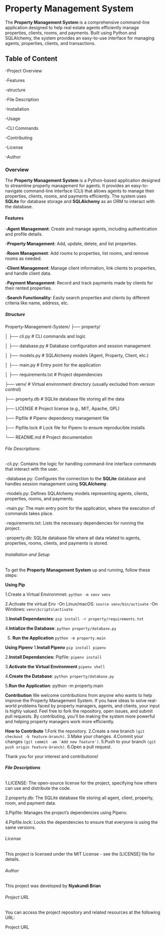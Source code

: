 # Property Management System
The **Property Management System** is a comprehensive command-line application designed to help real estate agents efficiently manage properties, clients, rooms, and payments. Built using Python and SQLAlchemy, the system provides an easy-to-use interface for managing agents, properties, clients, and transactions.

## **Table of Content**
-Project Overview

-Features

-structure

-File Description

-Installation

-Usage

-CLI Commands

-Contributing

-License

-Author

### **Overview**
The **Property Management System** is a Python-based application designed to streamline property management for agents. It provides an easy-to-navigate command-line interface (CLI) that allows agents to manage their properties, clients, rooms, and payments efficiently. The system uses **SQLite** for database storage and **SQLAlchemy** as an ORM to interact with the database.


#### **Features**
-**Agent Management**: Create and manage agents, including authentication and profile details.

-**Property Management**: Add, update, delete, and list properties.

-**Room Management**: Add rooms to properties, list rooms, and remove rooms as needed.

-**Client Management**: Manage client information, link clients to properties, and handle client data.

-**Payment Management**: Record and track payments made by clients for their rented properties.

-**Search Functionality**: Easily search properties and clients by different criteria like name, address, etc.

##### Structure
Property-Management-System/
├── property/

│   ├── cli.py            # CLI commands and logic

│   ├── database.py       # Database configuration and session management

│   ├── models.py         # SQLAlchemy models (Agent, Property, Client, etc.)

│   ├── main.py           # Entry point for the application

│   ├── requirements.txt  # Project dependencies

├── venv/                 # Virtual environment directory (usually excluded from version control)

├── property.db           # SQLite database file storing all the data

├── LICENSE               # Project license (e.g., MIT, Apache, GPL)

├── Pipfile               # Pipenv dependency management file

├── Pipfile.lock          # Lock file for Pipenv to ensure reproducible installs

└── README.md             # Project documentation

###### File Descriptions:
-cli.py: Contains the logic for handling command-line interface commands that interact with the user.

-database.py: Configures the connection to the **SQLite** database and handles session management using **SQLAlchemy**.

-models.py: Defines SQLAlchemy models representing agents, clients, properties, rooms, and payments.

-main.py: The main entry point for the application, where the execution of commands takes place.

-requirements.txt: Lists the necessary dependencies for running the project.

-property.db: SQLite database file where all data related to agents, properties, rooms, clients, and payments is stored.

 ###### Installation and Setup
 To get the **Property Management System** up and running, follow these steps:

**Using Pip**

1.Create a Virtual Environmnet:
```python -m venv venv```

2.Activate the virtual Env
-On Linux/macOS:
`source venv/bin/activate`
-On Windows:
`venv\Scripts\activate`

3.**Install Dependancies**: 
`pip install -r property/requirements.txt`

4.**Intialize the Database**:
`python property/database.py`

5. **Run the Application** 
`python -m property.main`

**Using Pipenv**
1.**Install Pipenv**
`pip install pipenv`

2.**Install Dependancies:**
Pipfile:
`pipenv install`

3.**Activate the Virtual Environment**
`pipenv shell`

4.**Create the Database**:
`python property/database.py`

5.**Run the Application**:
python -m property.main 

**Contribution**
We welcome contributions from anyone who wants to help improve the Property Management System. If you have ideas to solve real-world problems faced by property managers, agents, and clients, your input is highly valued.
Feel free to fork the repository, open issues, and submit pull requests. By contributing, you'll be making the system more powerful and helping property managers work more efficiently.

 **How to Contribute**
1.Fork the repository.
2.Create a new branch `(git checkout -b feature-branch)`.
3.Make your changes.
4.Commit your changes `(git commit -am 'Add new feature')`.
5.Push to your branch `(git push origin feature-branch)`.
6.Open a pull request.



Thank you for your interest and contributions!


###### **File Descriptions**
1.LICENSE: The open-source license for the project, specifying how others can use and distribute the code.

2.property.db: The SQLite database file storing all agent, client, property, room, and payment data.

3.Pipfile: Manages the project’s dependencies using Pipenv.

4.Pipfile.lock: Locks the dependencies to ensure that everyone is using the same versions.


###### License
This project is licensed under the MIT License - see the [LICENSE] file for details.

###### Author 
This project was developed by **Nyakundi Brian**

###### Project URL
You can access the project repository and related resources at the following URL:

Project URL













